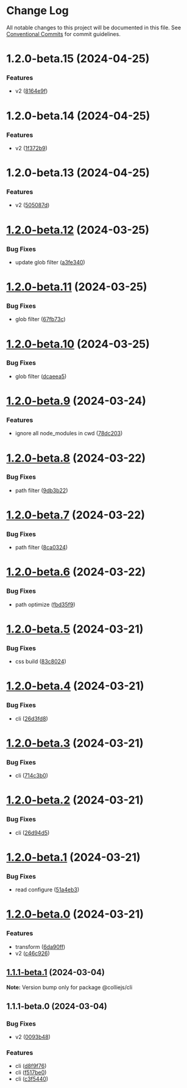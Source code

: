 # Change Log

All notable changes to this project will be documented in this file. See [Conventional Commits](https://conventionalcommits.org) for commit guidelines.

# 1.2.0-beta.15 (2024-04-25)

### Features

- v2 ([8164e9f](https://github.com/colliejs/colliejs/commit/8164e9fcaba5bb8786fb9172e4f9e7a8178ba2f6))

# 1.2.0-beta.14 (2024-04-25)

### Features

- v2 ([1f372b9](https://github.com/colliejs/colliejs/commit/1f372b9b9c55a33893a0743aef1e4c24488657aa))

# 1.2.0-beta.13 (2024-04-25)

### Features

- v2 ([505087d](https://github.com/colliejs/colliejs/commit/505087da313647eab7bafe72b571c5d6f0df34e1))

# [1.2.0-beta.12](https://github.com/colliejs/colliejs/compare/@colliejs/cli@1.2.0-beta.11...@colliejs/cli@1.2.0-beta.12) (2024-03-25)

### Bug Fixes

- update glob filter ([a3fe340](https://github.com/colliejs/colliejs/commit/a3fe34016e83dc2b2cb094bab9ef04113f02b79f))

# [1.2.0-beta.11](https://github.com/colliejs/colliejs/compare/@colliejs/cli@1.2.0-beta.10...@colliejs/cli@1.2.0-beta.11) (2024-03-25)

### Bug Fixes

- glob filter ([67fb73c](https://github.com/colliejs/colliejs/commit/67fb73ca7c56ab389fc28603841b709bfc8846da))

# [1.2.0-beta.10](https://github.com/colliejs/colliejs/compare/@colliejs/cli@1.2.0-beta.9...@colliejs/cli@1.2.0-beta.10) (2024-03-25)

### Bug Fixes

- glob filter ([dcaeea5](https://github.com/colliejs/colliejs/commit/dcaeea5e9d25b7a97278f3e735df0aa417d2991e))

# [1.2.0-beta.9](https://github.com/colliejs/colliejs/compare/@colliejs/cli@1.2.0-beta.8...@colliejs/cli@1.2.0-beta.9) (2024-03-24)

### Features

- ignore all node_modules in cwd ([78dc203](https://github.com/colliejs/colliejs/commit/78dc203dda210229d236b896190256593b4b22cf))

# [1.2.0-beta.8](https://github.com/colliejs/colliejs/compare/@colliejs/cli@1.2.0-beta.7...@colliejs/cli@1.2.0-beta.8) (2024-03-22)

### Bug Fixes

- path filter ([9db3b22](https://github.com/colliejs/colliejs/commit/9db3b2221b6e3d5d0b20e01a82a5b1e6d47ad75b))

# [1.2.0-beta.7](https://github.com/colliejs/colliejs/compare/@colliejs/cli@1.2.0-beta.6...@colliejs/cli@1.2.0-beta.7) (2024-03-22)

### Bug Fixes

- path filter ([8ca0324](https://github.com/colliejs/colliejs/commit/8ca0324db7d58d52100d1ded9d245b795b1844fe))

# [1.2.0-beta.6](https://github.com/colliejs/colliejs/compare/@colliejs/cli@1.2.0-beta.5...@colliejs/cli@1.2.0-beta.6) (2024-03-22)

### Bug Fixes

- path optimize ([fbd35f9](https://github.com/colliejs/colliejs/commit/fbd35f92fa5fe275ea68bf4c2a333ad6f70413c5))

# [1.2.0-beta.5](https://github.com/colliejs/colliejs/compare/@colliejs/cli@1.2.0-beta.4...@colliejs/cli@1.2.0-beta.5) (2024-03-21)

### Bug Fixes

- css build ([83c8024](https://github.com/colliejs/colliejs/commit/83c8024f2523d9d5076f3839104e59311dea6cac))

# [1.2.0-beta.4](https://github.com/colliejs/colliejs/compare/@colliejs/cli@1.2.0-beta.3...@colliejs/cli@1.2.0-beta.4) (2024-03-21)

### Bug Fixes

- cli ([26d3fd8](https://github.com/colliejs/colliejs/commit/26d3fd86773a124ee18df749582fcd92725ca796))

# [1.2.0-beta.3](https://github.com/colliejs/colliejs/compare/@colliejs/cli@1.2.0-beta.2...@colliejs/cli@1.2.0-beta.3) (2024-03-21)

### Bug Fixes

- cli ([714c3b0](https://github.com/colliejs/colliejs/commit/714c3b028155551d236c7d3c0eb516fca71a6249))

# [1.2.0-beta.2](https://github.com/colliejs/colliejs/compare/@colliejs/cli@1.2.0-beta.1...@colliejs/cli@1.2.0-beta.2) (2024-03-21)

### Bug Fixes

- cli ([26d94d5](https://github.com/colliejs/colliejs/commit/26d94d5f097fc019696f26675f43c993d3457170))

# [1.2.0-beta.1](https://github.com/colliejs/colliejs/compare/@colliejs/cli@1.2.0-beta.0...@colliejs/cli@1.2.0-beta.1) (2024-03-21)

### Bug Fixes

- read configure ([51a4eb3](https://github.com/colliejs/colliejs/commit/51a4eb3c0cde0da3c0e9d9325c09b49e7d0265e4))

# [1.2.0-beta.0](https://github.com/colliejs/colliejs/compare/@colliejs/cli@1.1.1-beta.1...@colliejs/cli@1.2.0-beta.0) (2024-03-21)

### Features

- transform ([6da90ff](https://github.com/colliejs/colliejs/commit/6da90ffbb670ce63283e057271043c9acd680f7b))
- v2 ([c46c926](https://github.com/colliejs/colliejs/commit/c46c92691f6b4a46c10274d400c061990a5475a9))

## [1.1.1-beta.1](https://github.com/colliejs/colliejs/compare/@colliejs/cli@1.1.1-beta.0...@colliejs/cli@1.1.1-beta.1) (2024-03-04)

**Note:** Version bump only for package @colliejs/cli

## 1.1.1-beta.0 (2024-03-04)

### Bug Fixes

- v2 ([0093b48](https://github.com/colliejs/colliejs/commit/0093b489859e7919c0096f7c6adfc491ffbcc0f8))

### Features

- cli ([d8f9f76](https://github.com/colliejs/colliejs/commit/d8f9f76d9c0c62710efef9d15cf17ac010f0410b))
- cli ([f517be0](https://github.com/colliejs/colliejs/commit/f517be0075bb9c8ec8381877cabe7b3e4e87cce6))
- cli ([c3f5440](https://github.com/colliejs/colliejs/commit/c3f5440e960b394dd92d988d594284ba79f1f70f))
